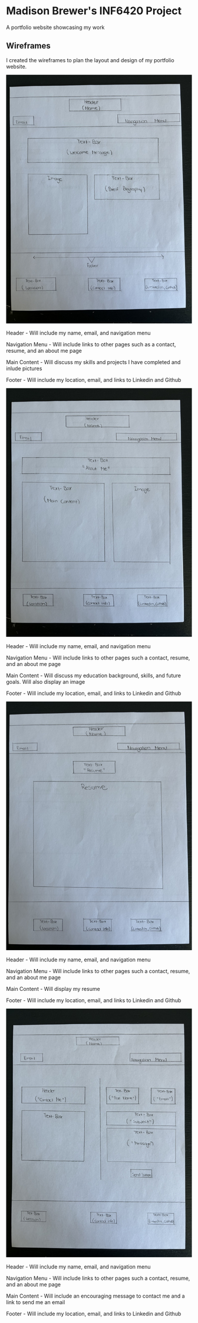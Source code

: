 # Madison Brewer's INF6420 Project

A portfolio website showcasing my work

## Wireframes

I created the wireframes to plan the layout and design of my portfolio website.

![wireframe homepage](Wireframes/thumbnail_IMG_9455.jpg)

Header - Will include my name, email, and navigation menu

Navigation Menu - Will include links to other pages such as a contact, resume, and an about me page

Main Content - Will discuss my skills and projects I have completed and inlude pictures

Footer - Will include my location, email, and links to Linkedin and Github 

![wireframe about me page](Wireframes/thumbnail_IMG_9456.jpg)

Header - Will include my name, email, and navigation menu

Navigation Menu - Will include links to other pages such a contact, resume, and an about me page

Main Content - Will discuss my education background, skills, and future goals. Will also display an image

Footer - Will include my location, email, and links to Linkedin and Github

![wireframe resume page](Wireframes/thumbnail_IMG_9457.jpg)

Header - Will include my name, email, and navigation menu

Navigation Menu - Will include links to other pages such a contact, resume, and an about me page

Main Content - Will display my resume

Footer - Will include my location, email, and links to Linkedin and Github

![wireframe contact me page](Wireframes/thumbnail_IMG_9458.jpg)

Header - Will include my name, email, and navigation menu

Navigation Menu - Will include links to other pages such a contact, resume, and an about me page

Main Content - Will include an encouraging message to contact me and a link to send me an email

Footer - Will include my location, email, and links to Linkedin and Github



